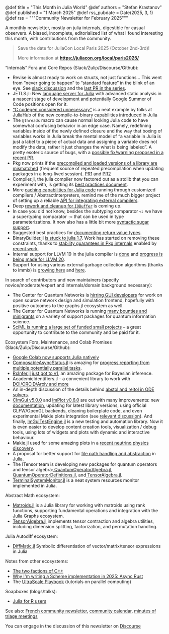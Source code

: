 @def title = "This Month in Julia World"
@def authors = "Stefan Krastanov"
@def published = "1 March 2025"
@def rss_pubdate = Date(2025, 3, 1)
@def rss = """Community Newsletter for February 2025"""

A monthly newsletter, mostly on julia internals, digestible for casual observers. A biased, incomplete, editorialized list of what I found interesting this month, with contributions from the community.

> Save the date for JuliaCon Local Paris 2025 (October 2nd-3rd)!
>
> More information at **<https://juliacon.org/local/paris2025/>**

“Internals” Fora and Core Repos (Slack/Zulip/Discourse/Github):

* Revise is almost ready to work on structs, not just functions… This went from “never going to happen” to “standard feature” in the blink of an eye. See [slack discussion](https://julialang.slack.com/archives/C03D578FCDD/p1738836742511929) and the [last PR in the series](https://github.com/JuliaLang/julia/pull/57253).
* JETLS.jl: New [language server for Julia](https://julialang.slack.com/archives/C6FGJ8REC/p1739952975346129) with advanced static analysis in a nascent stage of development and potentially Google Summer of Code positions open for it.
* [“C codegen considered unnecessary”](https://arxiv.org/abs/2502.01128) is a neat example by folks at JuliaHub of the new compile-to-binary capabilities introduced in Julia
* The `@threads` macro can cause normal looking Julia code to have somewhat confusing behavior in an edge case. Namely, redefining variables inside of the newly defined closure and the way that boxing of variables works in Julia break the mental model of “a variable in Julia is just a label to a piece of actual data and assigning a variable does not modify the data, rather it just changes the what is being labeled”. A pretty esoteric source of bugs, with a [possible fix/warning proposed in a recent PR](https://github.com/JuliaLang/julia/pull/57185).
* Pkg now prints if the [precompiled and loaded versions of a library are mismatched](https://julialang.slack.com/archives/C03D578FCDD/p1735656334706059) (frequent source of repeated precompilation when updating packages in a long-lived session). [PR1](https://github.com/JuliaLang/julia/pull/56901) and [PR2](https://github.com/JuliaLang/julia/pull/56926)
* Compiler.jl, the julia compiler now factored out as a stdlib that you can experiment with, is getting its [best practices document](https://github.com/JuliaLang/julia/pull/57520).
* More [caching capabilities for Julia code](https://github.com/JuliaLang/julia/pull/57193) running through customized compilers / AbstractInterpreters, remind me of the much bigger project of setting up a reliable [API for integrating external compilers](https://github.com/JuliaLang/julia/pull/52964).
* Deep [rework and cleanup for `IOBuffer`](https://github.com/JuliaLang/julia/pull/57570) is coming up.
* In case you did not know, besides the subtyping comparator `<:` we have a supertyping comparator `:>` that can be used in type parameterizations. It now also has a little bit more [syntactic sugar support](https://github.com/JuliaLang/julia/pull/57554).
* Suggested best practices for [documenting return value types](https://github.com/JuliaLang/julia/pull/57583).
* BinaryBuilder.jl [is stuck to julia 1.7](https://github.com/JuliaPackaging/JLLPrefixes.jl/issues/6). Work has started on removing these constraints, thanks to [stability guarantees in Pkg internals](https://github.com/JuliaLang/Pkg.jl/pull/4156) enabled by [recent work](https://github.com/JuliaLang/Pkg.jl/pull/4151).
* Internal support for LLVM 19 in the julia compiler is [done](https://github.com/JuliaLang/julia/pull/56130) and [progress is being made for LLVM 20](https://github.com/JuliaLang/julia/pull/57352).
* Support for using various external garbage collection algorithms (thanks to immix) is [growing here](https://github.com/JuliaLang/julia/pull/57327) and [here](https://github.com/JuliaLang/julia/pull/57294).

In search of contributors and new maintainers (specify novice/moderate/expert and internals/domain background necessary):

* The Center for Quantum Networks is [hirring GUI developers](https://discourse.julialang.org/t/gui-developer-for-simulation-tools-at-the-nsf-center-for-quantum-networks/126782) for work on open source network design and simulation frontend, hopefully with positive outcomes to the graphs.jl ecosystem as well.
* The Center for Quantum Networks is running [many bounties and minigrants](https://github.com/QuantumSavory/.github/blob/main/BUG_BOUNTIES.md) on a variety of support packages for quantum information science.
* [SciML is running a large set of funded small projects](https://sciml.ai/small_grants/) – a great opportunity to contribute to the community and be paid for it.

Ecosystem Fora, Maintenance, and Colab Promises (Slack/Zulip/Discourse/Github):

* [Google Colab now supports Julia natively](https://discourse.julialang.org/t/julia-in-colab/126600)
* [ComposableAsyncStatus.jl](https://code.tecosaur.net/tec/ComposableAsyncStatus.jl#headline-1) is amazing for [progress reporting from multiple potentially parallel tasks](https://julialang.slack.com/archives/C67910KEH/p1739280864875829).
* [RxInfer.jl just got to v1](https://discourse.julialang.org/t/release-rxinfer-4-0-0-and-updated-documentation/126145), an amazing package for Bayesian inference.
* AcademicIdentifiers.jl – a convenient library to work with [DOI/ORCiD/Arxiv and more](https://code.tecosaur.net/tec/AcademicIdentifiers.jl)
* An in-depth discussion of the details behind [abstol and reltol in ODE solvers](https://discourse.julialang.org/t/setting-abstol-and-reltol-when-solving-the-schrodinger-equation-with-ordinarydiffeq/125534).
* [CImGui v5.0.0](https://github.com/JuliaImGui/CImGui.jl) and [ImPlot v0.6.0](https://github.com/JuliaImGui/ImPlot.jl) are out with many improvements: new [documentation](https://juliaimgui.github.io/ImGuiDocs.jl/cimgui/stable/), updating for latest library versions, using official GLFW/OpenGL backends, cleaning boilerplate code, and even experimental Makie plots integration (see [relevant discussion](https://github.com/JuliaImGui/CImGui.jl/discussions/52#discussioncomment-12066825)). And finally, [ImGuiTestEngine.jl](https://github.com/JuliaImGui/ImGuiTestEngine.jl) is a new testing and automation library. Now it is even easier to develop content creation tools, visualization / debug tools, using lots of widgets and plots with dynamic and interactive behaviour.
* Makie.jl used for some amazing plots in a [recent neutrino physics discovery](https://makie.org/website/blogposts/showcases/).
* A proposal for better support for [file path handling and abstraction](https://discourse.julialang.org/t/designing-a-paths-julep/124335) in Julia.
* The ITensor team is developing new packages for quantum operators and tensor algebra:[ QuantumOperatorAlgebra.jl](https://github.com/ITensor/QuantumOperatorAlgebra.jl),[ QuantumOperatorDefinitions.jl](https://github.com/ITensor/QuantumOperatorDefinitions.jl), and[ TensorAlgebra.jl](https://github.com/ITensor/TensorAlgebra.jl).
* [TerminalSystemMonitor.jl](https://discourse.julialang.org/t/ann-terminalsystemmonitor-jl-displays-usage-of-cpu-ram-and-optionally-gpu/125678) is a neat system resources monitor implemented in Julia.

Abstract Math ecosystem:

* [Matroids.jl](https://github.com/scheinerman/Matroids.jl) is a Julia library for working with matroids using rank functions, supporting fundamental operations and integration with the Julia Graphs ecosystem.
* [TensorAlgebra.jl](https://github.com/ITensor/TensorAlgebra.jl) implements tensor contraction and algebra utilities, including dimension splitting, factorization, and permutation handling.

Julia Autodiff ecosystem:

* [DiffMatic.jl](https://github.com/asterycs/DiffMatic.jl) Symbolic differentiation of vector/matrix/tensor expressions in Julia

Notes from other ecosystems:

* [The two factions of C++](https://herecomesthemoon.net/2024/11/two-factions-of-cpp/)
* [Why I'm writing a Scheme implementation in 2025: Async Rust](https://news.ycombinator.com/item?id=43083017)
* The [UltraScale Playbook](https://bsky.app/profile/thomwolf.bsky.social/post/3likeqqv3dk2y) (tutorials on parallel computing)

Soapboxes (blogs/talks):

* [Julia for R users](https://discourse.julialang.org/t/some-nice-advantages-of-learning-julia-for-the-r-programmers-a-small-article/125628?u=vituri)

See also: [French community newsletter](https://pnavaro.github.io/NouvellesJulia/), [community calendar](https://julialang.org/community/#events), [minutes of triage meetings](https://hackmd.io/@LilithHafner/HJaw__uMp)

You can engage in the discussion of this newsletter on [Discourse](https://discourse.julialang.org/c/community/news/66)
